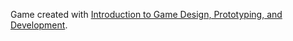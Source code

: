 Game created with [Introduction to Game Design, Prototyping, and Development](http://book.prototools.net/).
